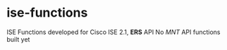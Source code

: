 # ise-functions
ISE Functions developed for Cisco ISE 2.1, **ERS** API
No *MNT* API functions built yet
